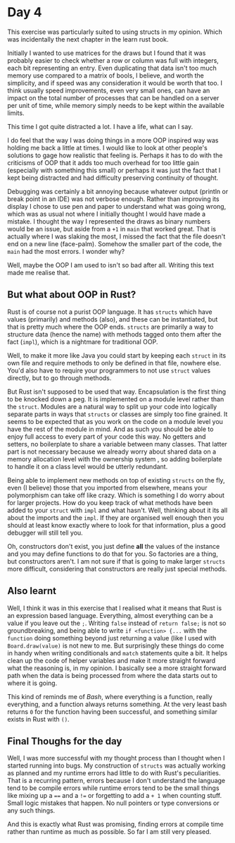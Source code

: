 # Day 4

This exercise was particularly suited to using structs in my opinion.  Which
was incidentally the next chapter in the learn rust book.

Initially I wanted to use matrices for the draws but I found that it was
probably easier to check whether a row or column was full with integers, each
bit representing an entry.  Even duplicating that data isn't too much memory
use compared to a matrix of bools, I believe, and worth the simplicity, and if
speed was any consideration it would be worth that too.  I think usually speed
improvements, even very small ones, can have an impact on the total number of
processes that can be handled on a server per unit of time, while memory simply
needs to be kept within the available limits.

This time I got quite distracted a lot.  I have a life, what can I say.

I do feel that the way I was doing things in a more OOP inspired way was
holding me back a little at times.  I would like to look at other people's
solutions to gage how realistic that feeling is.  Perhaps it has to do with the
criticisms of OOP that it adds too much overhead for too little gain
(especially with something this small) or perhaps it was just the fact that I
kept being distracted and had difficulty preserving continuity of thought.

Debugging was certainly a bit annoying because whatever output (println or
break point in an IDE) was not verbose enough.  Rather than improving its
display I chose to use pen and paper to understand what was going wrong, which
was as usual not where I initially thought I would have made a mistake.  I
thought the way I represented the draws as binary numbers would be an issue,
but aside from a `+1` in `main` that worked great.  That is actually where I
was slaking the most, I missed the fact that the file doesn't end on a new line
(face-palm).  Somehow the smaller part of the code, the `main` had the most
errors.  I wonder why?

Well, maybe the OOP I am used to isn't so bad after all.  Writing this text
made me realise that.

## But what about OOP in Rust?

Rust is of course not a purist OOP language.  It has `structs` which have
values (primarily) and methods (also), and these can be instantiated, but that
is pretty much where the OOP ends.  `structs` are primarily a way to structure
data (hence the name) with methods tagged onto them after the fact (`impl`),
which is a nightmare for traditional OOP.

Well, to make it more like Java you could start by keeping each `struct` in its
own file and require methods to only be defined in that file, nowhere else.
You'd also have to require your programmers to not use `struct` values
directly, but to go through methods.

But Rust isn't supposed to be used that way.  Encapsulation is the first thing
to be knocked down a peg.  It is implemented on a module level rather than the
`struct`.  Modules are a natural way to split up your code into logically
separate parts in ways that `structs` or classes are simply too fine grained.
It seems to be expected that as you work on the code on a module level you have
the rest of the module in mind.  And as such you should be able to enjoy full
access to every part of your code this way.  No getters and setters, no
boilerplate to share a variable between many classes.  That latter part is not
necessary because we already worry about shared data on a memory allocation
level with the ownership system , so adding boilerplate to handle it on a class
level would be utterly redundant.

Being able to implement new methods on top of existing `structs` on the fly,
even (I believe) those that you imported from elsewhere, means your
polymorphism can take off like crazy.  Which is something I do worry about for
larger projects.  How do you keep track of what methods have been added to your
`struct` with `impl` and what hasn't.  Well, thinking about it its all about
the imports and the `impl`.  If they are organised well enough then you should
at least know exactly where to look for that information, plus a good debugger
will still tell you.

Oh, constructors don't exist, you just define **all** the values of the
instance and you may define functions to do that for you.  So factories are a
thing, but constructors aren't.  I am not sure if that is going to make larger
`structs` more difficult, considering that constructors are really just special
methods.

## Also learnt

Well, I think it was in this exercise that I realised what it means that Rust
is an expression based language.  Everything, almost everything can be a value
if you leave out the `;`.  Writing `false` instead of `return false;` is not so
groundbreaking, and being able to write `if <function> {...` with the
`function` doing something beyond just returning a value (like I used with
`Board.draw(value)` is not new to me.  But surprisingly these things do come in
handy when writing conditionals and `match` statements quite a bit.  It helps
clean up the code of helper variables and make it more straight forward what
the reasoning is, in my opinion.  I basically see a more straight forward path
when the data is being processed from where the data starts out to where it is
going.

This kind of reminds me of *Bash*, where everything is a function, really
everything, and a function always returns something.  At the very least bash
returns `0` for the function having been successful, and something similar
exists in Rust with `()`.

## Final Thoughs for the day

Well, I was more successful with my thought process than I thought when I
started running into bugs.  My construction of `structs` was actually working
as planned and my runtime errors had little to do with Rust's peculiarities.
That is a recurring pattern, errors because I don't understand the language
tend to be compile errors while runtime errors tend to be the small things like
mixing up a `==` and a `!=` or forgetting to add a `+ 1` when counting stuff.
Small logic mistakes that happen.  No null pointers or type conversions or any
such things.

And this is exactly what Rust was promising, finding errors at compile time
rather than runtime as much as possible.  So far I am still very pleased.
